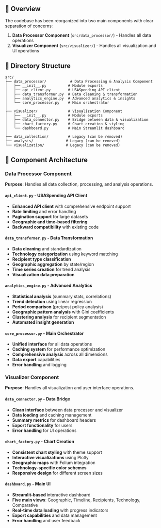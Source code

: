 
## 🎯 Overview

The codebase has been reorganized into two main components with clear separation of concerns:

1. **Data Processor Component** (`src/data_processor/`) - Handles all data operations
2. **Visualizer Component** (`src/visualizer/`) - Handles all visualization and UI operations

## 📁 Directory Structure

```
src/
├── data_processor/           # Data Processing & Analysis Component
│   ├── __init__.py          # Module exports
│   ├── api_client.py        # USASpending API client
│   ├── data_transformer.py  # Data cleaning & transformation
│   ├── analytics_engine.py  # Advanced analytics & insights
│   └── core_processor.py    # Main orchestrator
│
├── visualizer/              # Visualization Component  
│   ├── __init__.py          # Module exports
│   ├── data_connector.py    # Bridge between data & visualization
│   ├── chart_factory.py     # Chart creation & styling
│   └── dashboard.py         # Main Streamlit dashboard
│
├── data_collection/         # Legacy (can be removed)
├── analysis/               # Legacy (can be removed)
└── visualization/          # Legacy (can be removed)
```

## 🔧 Component Architecture

### Data Processor Component

**Purpose**: Handles all data collection, processing, and analysis operations.

#### `api_client.py` - USASpending API Client
- **Enhanced API client** with comprehensive endpoint support
- **Rate limiting** and error handling
- **Pagination support** for large datasets
- **Geographic and time-based filtering**
- **Backward compatibility** with existing code

#### `data_transformer.py` - Data Transformation
- **Data cleaning** and standardization
- **Technology categorization** using keyword matching
- **Recipient type classification**
- **Geographic aggregation** by state/region
- **Time series creation** for trend analysis
- **Visualization data preparation**

#### `analytics_engine.py` - Advanced Analytics
- **Statistical analysis** (summary stats, correlations)
- **Trend detection** using linear regression
- **Period comparison** (pre/post policy analysis)
- **Geographic pattern analysis** with Gini coefficients
- **Clustering analysis** for recipient segmentation
- **Automated insight generation**

#### `core_processor.py` - Main Orchestrator
- **Unified interface** for all data operations
- **Caching system** for performance optimization
- **Comprehensive analysis** across all dimensions
- **Data export** capabilities
- **Error handling** and logging

### Visualizer Component

**Purpose**: Handles all visualization and user interface operations.

#### `data_connector.py` - Data Bridge
- **Clean interface** between data processor and visualizer
- **Data loading** and caching management
- **Summary metrics** for dashboard headers
- **Export functionality** for users
- **Error handling** for UI operations

#### `chart_factory.py` - Chart Creation
- **Consistent chart styling** with theme support
- **Interactive visualizations** using Plotly
- **Geographic maps** with Folium integration
- **Technology-specific color schemes**
- **Responsive design** for different screen sizes

#### `dashboard.py` - Main UI
- **Streamlit-based** interactive dashboard
- **Five main views**: Geographic, Timeline, Recipients, Technology, Comparative
- **Real-time data loading** with progress indicators
- **Export capabilities** and data management
- **Error handling** and user feedback

